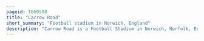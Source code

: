 ```yaml
---
pageid: 1669508
title: "Carrow Road"
short_summary: "Football stadium in Norwich, England"
description: "Carrow Road is a Football Stadium in Norwich, Norfolk, England, and is the Home of Efl Championship Club Norwich City. The Stadium is east of the City close to the norwich Railway Station and the Wensum River."
---
```

